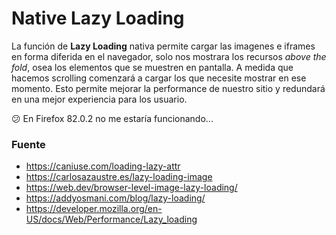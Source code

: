 # Native Lazy Loading
La función de **Lazy Loading** nativa permite cargar las imagenes e iframes en forma diferida en el navegador, solo nos mostrara los recursos *above the fold*, osea los elementos que se muestren en pantalla. A medida que hacemos scrolling comenzará a cargar los que necesite mostrar en ese momento. Esto permite mejorar la performance de nuestro sitio y redundará en una mejor experiencia para los usuario.

😕 En Firefox 82.0.2 no me estaría funcionando...


### Fuente
+ https://caniuse.com/loading-lazy-attr
+ https://carlosazaustre.es/lazy-loading-image
+ https://web.dev/browser-level-image-lazy-loading/
+ https://addyosmani.com/blog/lazy-loading/
+ https://developer.mozilla.org/en-US/docs/Web/Performance/Lazy_loading